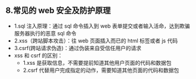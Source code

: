 ## 8.常见的 web 安全及防护原理

* 1.sql 注入原理：通过 sql 命令插入到 web 表单提交或者输入活命，达到欺骗服务器执行的恶意 sql 命令
* 2.xss（跨站脚本攻击）：往 web 页面插入而已的 html 标签或者 js 代码
* 3.csrf(跨站请求伪造)：通过伪装来自受信任用户的请求
* xss 和 csrf 的区别：
  * 1.xss 是获取信息，不需要提前知道其他用户页面的代码和数据包
  * 2.csrf 代替用户完成指定的动作，需要知道其他页面的代码和数据包
